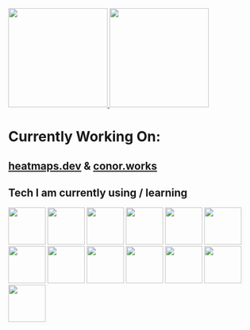<div>
<a href="https://github.com/anuraghazra/github-readme-stats">
  <img height=200  src="https://github-readme-stats.vercel.app/api?username=ConorMcD5612&theme=radical&include_all_commits=true&hide=stars&show_icons=true" />
</a>
<a href="https://github.com/anuraghazra/convoychat">
  <img height=200  src="https://github-readme-stats.vercel.app/api/top-langs/?username=ConorMcD5612&size_weight=0.5&count_weight=0.5&exclude_repo=giftApp,ml-final&theme=radical&card_width=200" />
</a>
</div>
<h1>Currently Working On:</h1>
<h2> <a href="heatmaps.dev">heatmaps.dev</a> & <a href="conor.works">conor.works</a> </h2>

## Tech I am currently using / learning 
<div>
<img src="https://raw.githubusercontent.com/marwin1991/profile-technology-icons/refs/heads/main/icons/typescript.png" height=75 width=75>
<img src="https://raw.githubusercontent.com/marwin1991/profile-technology-icons/refs/heads/main/icons/next_js.png" height=75 width=75>
<img src="https://raw.githubusercontent.com/marwin1991/profile-technology-icons/refs/heads/main/icons/react.png" height=75 width=75>
<img src="https://raw.githubusercontent.com/marwin1991/profile-technology-icons/refs/heads/main/icons/html.png" height=75 width=75>
<img src="    https://raw.githubusercontent.com/marwin1991/profile-technology-icons/refs/heads/main/icons/css.png" height=75 width=75>
<img src="https://raw.githubusercontent.com/marwin1991/profile-technology-icons/refs/heads/main/icons/tailwind_css.png" height=75 width=75>
<img src="    https://raw.githubusercontent.com/marwin1991/profile-technology-icons/refs/heads/main/icons/postgresql.png" height=75 width=75>
<img src="https://raw.githubusercontent.com/marwin1991/profile-technology-icons/refs/heads/main/icons/docker.png" height=75 width=75>
<img src="https://raw.githubusercontent.com/marwin1991/profile-technology-icons/refs/heads/main/icons/jest.png" height=75 width=75>
<img src="https://raw.githubusercontent.com/marwin1991/profile-technology-icons/refs/heads/main/icons/express.png" height=75 width=75>
<img src="https://raw.githubusercontent.com/marwin1991/profile-technology-icons/refs/heads/main/icons/node_js.png" height=75 width=75>
<img src="https://raw.githubusercontent.com/marwin1991/profile-technology-icons/refs/heads/main/icons/python.png" height=75 width=75>
<img src="https://raw.githubusercontent.com/marwin1991/profile-technology-icons/refs/heads/main/icons/pytest.png" height=75 width=75>
</div>